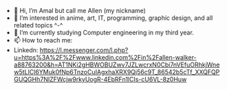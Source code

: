 - 👋 Hi, I’m Amal but call me Allen (my nickname)
- 👀 I’m interested in anime, art, IT, programming, graphic design, and all related topics ^-^
- 🌱 I’m currently studying Computer engineering in my third year.
- 📫 How to reach me:
- Linkedn: https://l.messenger.com/l.php?u=https%3A%2F%2Fwww.linkedin.com%2Fin%2Fallen-walker-a88763200&h=AT1NKi2gHBWOBUZwv7JZLwcrxN0Cbi7nVEfuORhkjWnew5tLICl6YMuk0fNp6TnzoCuIAgxhaXRX9Qj56c9T_86542b5cTf_XXQFQPGUQGHh7NIZFWcjw9rkyUogR-4EbRFn1lCIs-cU6VL-8z0Huw

